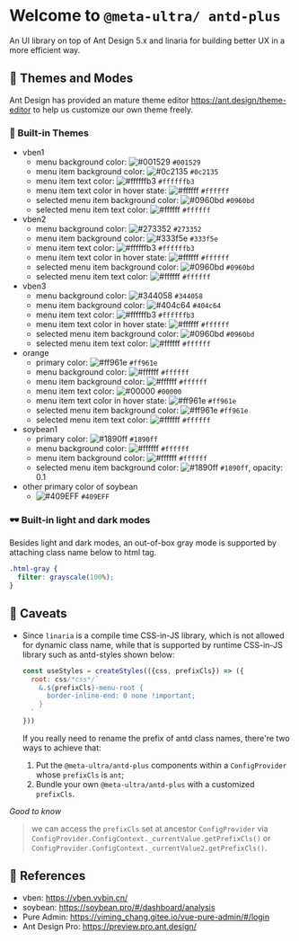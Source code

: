 # Welcome to `@meta-ultra/ antd-plus`

An UI library on top of Ant Design 5.x and linaria for building better UX in a more efficient way.

## 🎠 Themes and Modes

Ant Design has provided an mature theme editor <https://ant.design/theme-editor> to help us customize our own theme freely.

### 🌈  Built-in Themes

- vben1
  - menu background color: ![#001529](https://placehold.it/15/001529/001529) `#001529`
  - menu item background color: ![#0c2135](https://placehold.it/15/0c2135/0c2135) `#0c2135`
  - menu item text color: ![#ffffffb3](https://placehold.it/15/ffffffb3/ffffff) `#ffffffb3`
  - menu item text color in hover state: ![#ffffff](https://placehold.it/15/ffffff/ffffff) `#ffffff`
  - selected menu item background color: ![#0960bd](https://placehold.it/15/0960bd/0960bd) `#0960bd`
  - selected menu item text color: ![#ffffff](https://placehold.it/15/ffffffb3/ffffff) `#ffffff`
- vben2
  - menu background color: ![#273352](https://placehold.it/15/273352/273352) `#273352`
  - menu item background color: ![#333f5e](https://placehold.it/15/333f5e/333f5e) `#333f5e`
  - menu item text color: ![#ffffffb3](https://placehold.it/15/ffffffb3/ffffff) `#ffffffb3`
  - menu item text color in hover state: ![#ffffff](https://placehold.it/15/ffffff/ffffff) `#ffffff`
  - selected menu item background color: ![#0960bd](https://placehold.it/15/0960bd/0960bd) `#0960bd`
  - selected menu item text color: ![#ffffff](https://placehold.it/15/ffffffb3/ffffff) `#ffffff`
- vben3
  - menu background color: ![#344058](https://placehold.it/15/344058/344058) `#344058`
  - menu item background color: ![#404c64](https://placehold.it/15/404c64/404c64) `#404c64`
  - menu item text color: ![#ffffffb3](https://placehold.it/15/ffffffb3/ffffff) `#ffffffb3`
  - menu item text color in hover state: ![#ffffff](https://placehold.it/15/ffffff/ffffff) `#ffffff`
  - selected menu item background color: ![#0960bd](https://placehold.it/15/0960bd/0960bd) `#0960bd`
  - selected menu item text color: ![#ffffff](https://placehold.it/15/ffffffb3/ffffff) `#ffffff`
- orange
  - primary color: ![#ff961e](https://placehold.it/15/ff961e/ff961e) `#ff961e`
  - menu background color: ![#ffffff](https://placehold.it/15/ffffff/ffffff) `#ffffff`
  - menu item background color: ![#ffffff](https://placehold.it/15/ffffff/ffffff) `#ffffff`
  - menu item text color: ![#00000](https://placehold.it/15/00000/00000) `#00000`
  - menu item text color in hover state: ![#ff961e](https://placehold.it/15/ff961e/ff961e) `#ff961e`
  - selected menu item background color: ![#ff961e](https://placehold.it/15/ff961e/ff961e) `#ff961e`
  - selected menu item text color: ![#ffffff](https://placehold.it/15/ffffff/ffffff) `#ffffff`
- soybean1
  - primary color: ![#1890ff](https://placehold.it/15/1890ff/1890ff) `#1890ff`
  - menu background color: ![#ffffff](https://placehold.it/15/ffffff/ffffff) `#ffffff`
  - menu item background color: ![#ffffff](https://placehold.it/15/ffffff/ffffff) `#ffffff`
  - selected menu item background color: ![#1890ff](https://placehold.it/15/1890ff/1890ff) `#1890ff`, opacity: 0.1
- other primary color of soybean
  - ![#409EFF](https://placehold.it/15/409EFF/409EFF) `#409EFF`

### 🕶️ Built-in light and dark modes

Besides light and dark modes, an out-of-box gray mode is supported by attaching class name below to html tag.

```css
.html-gray {
  filter: grayscale(100%);
}
```

## 🌵 Caveats

- Since `linaria` is a compile time CSS-in-JS library, which is not allowed for dynamic class name, while that is supported by runtime CSS-in-JS library such as antd-styles shown below:
  
  ```js
  const useStyles = createStyles(({css, prefixCls}) => ({
    root: css/*css*/`
      &.${prefixCls}-menu-root {
        border-inline-end: 0 none !important;
      }
    `
  }))
  ```

  If you really need to rename the prefix of antd class names, there're two ways to achieve that:
  1. Put the `@meta-ultra/antd-plus` components within a `ConfigProvider` whose `prefixCls` is `ant`;
  2. Bundle your own `@meta-ultra/antd-plus` with a customized `prefixCls`.

*Good to know*
> we can access the `prefixCls` set at ancestor `ConfigProvider` via `ConfigProvider.ConfigContext._currentValue.getPrefixCls()` or `ConfigProvider.ConfigContext._currentValue2.getPrefixCls()`.

## 🧾 References

- vben: <https://vben.vvbin.cn/>
- soybean: <https://soybean.pro/#/dashboard/analysis>
- Pure Admin: <https://yiming_chang.gitee.io/vue-pure-admin/#/login>
- Ant Design Pro: <https://preview.pro.ant.design/>
